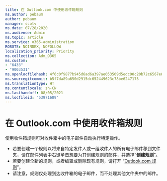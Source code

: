 ```yaml
---
title: 在 Outlook.com 中使用收件箱规则
ms.author: pebaum
author: pebaum
manager: scotv
ms.date: 07/28/2020
ms.audience: Admin
ms.topic: article
ms.service: o365-administration
ROBOTS: NOINDEX, NOFOLLOW
localization_priority: Priority
ms.collection: Adm_O365
ms.custom:
- "6433"
- "9003531"
ms.openlocfilehash: 4f6c0f9877b945d6ad6a397ae053509d5edc90c20b72c6567e867268ee1eda04
ms.sourcegitcommit: b5f7da89a650d2915dc652449623c78be6247175
ms.translationtype: HT
ms.contentlocale: zh-CN
ms.lasthandoff: 08/05/2021
ms.locfileid: "53971689"
---
```

# <a name="use-inbox-rules-in-outlookcom"></a>在 Outlook.com 中使用收件箱规则

使用收件箱规则可对收件箱中的电子邮件自动执行特定操作。

- 若要创建一个规则以将来自特定发件人或一组收件人的所有电子邮件移到文件夹，请在邮件列表中右键单击想要为其创建规则的邮件，并选择“**创建规则**”。
- 若要创建全新的规则，或者编辑或删除现有规则，请打开 “[Outlook.com 规则](https://go.microsoft.com/fwlink/?linkid=2118142)”。
- 请注意，规则仅处理到达收件箱的电子邮件，而不处理其他文件夹中的邮件。
